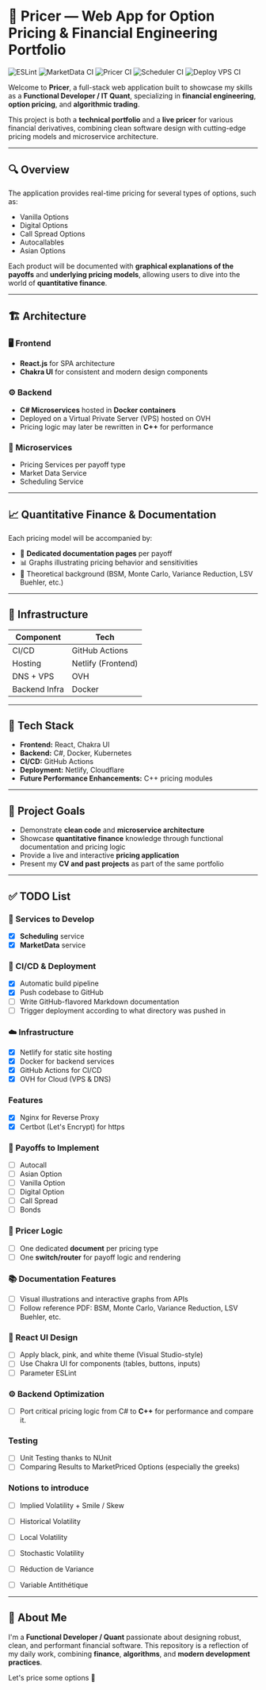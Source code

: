 # 🧠 Pricer — Web App for Option Pricing & Financial Engineering Portfolio

![ESLint](https://github.com/lehazare/Pricer/actions/workflows/lint.yml/badge.svg)
![MarketData CI](https://github.com/lehazare/Pricer/actions/workflows/marketdata-ci.yml/badge.svg)
![Pricer CI](https://github.com/lehazare/Pricer/actions/workflows/pricer.yml/badge.svg)
![Scheduler CI](https://github.com/lehazare/Pricer/actions/workflows/scheduler-ci.yml/badge.svg)
![Deploy VPS CI](https://github.com/lehazare/Pricer/actions/workflows/deploy.yml/badge.svg)

Welcome to **Pricer**, a full-stack web application built to showcase my skills as a **Functional Developer / IT Quant**, specializing in **financial engineering**, **option pricing**, and **algorithmic trading**.

This project is both a **technical portfolio** and a **live pricer** for various financial derivatives, combining clean software design with cutting-edge pricing models and microservice architecture.

---

## 🔍 Overview

The application provides real-time pricing for several types of options, such as:

- Vanilla Options
- Digital Options
- Call Spread Options
- Autocallables
- Asian Options

Each product will be documented with **graphical explanations of the payoffs** and **underlying pricing models**, allowing users to dive into the world of **quantitative finance**.

---

## 🏗️ Architecture

### 🖥️ Frontend
- **React.js** for SPA architecture
- **Chakra UI** for consistent and modern design components

### ⚙️ Backend
- **C# Microservices** hosted in **Docker containers**
- Deployed on a Virtual Private Server (VPS) hosted on OVH
- Pricing logic may later be rewritten in **C++** for performance

### 🔁 Microservices
- Pricing Services per payoff type
- Market Data Service
- Scheduling Service

---

## 📈 Quantitative Finance & Documentation

Each pricing model will be accompanied by:

- 📄 **Dedicated documentation pages** per payoff
- 📊 Graphs illustrating pricing behavior and sensitivities
- 🧠 Theoretical background (BSM, Monte Carlo, Variance Reduction, LSV Buehler, etc.)

---

## 🔧 Infrastructure

| Component         | Tech                                      |
|------------------|-------------------------------------------|
| CI/CD            | GitHub Actions                            |
| Hosting          | Netlify (Frontend)                        |
| DNS + VPS             | OVH                                 |
| Backend Infra    | Docker                        |

---

## 📜 Tech Stack

- **Frontend:** React, Chakra UI
- **Backend:** C#, Docker, Kubernetes
- **CI/CD:** GitHub Actions
- **Deployment:** Netlify, Cloudflare
- **Future Performance Enhancements:** C++ pricing modules

---

## 🎯 Project Goals

- Demonstrate **clean code** and **microservice architecture**
- Showcase **quantitative finance** knowledge through functional documentation and pricing logic
- Provide a live and interactive **pricing application**
- Present my **CV and past projects** as part of the same portfolio

---

## ✅ TODO List

### 🧩 Services to Develop
- [x] **Scheduling** service
- [x] **MarketData** service

### 🚀 CI/CD & Deployment
- [x] Automatic build pipeline
- [x] Push codebase to GitHub
- [ ] Write GitHub-flavored Markdown documentation
- [ ] Trigger deployment according to what directory was pushed in

### ☁️ Infrastructure
- [x] Netlify for static site hosting
- [x] Docker for backend services
- [x] GitHub Actions for CI/CD
- [x] OVH for Cloud (VPS & DNS)

### Features
- [x] Nginx for Reverse Proxy
- [x] Certbot (Let's Encrypt) for https

### 💸 Payoffs to Implement
- [ ] Autocall
- [ ] Asian Option
- [ ] Vanilla Option
- [ ] Digital Option
- [ ] Call Spread
- [ ] Bonds

### 🧠 Pricer Logic
- [ ] One dedicated **document** per pricing type
- [ ] One **switch/router** for payoff logic and rendering

### 📚 Documentation Features
- [ ] Visual illustrations and interactive graphs from APIs
- [ ] Follow reference PDF: BSM, Monte Carlo, Variance Reduction, LSV Buehler, etc.

### 🎨 React UI Design
- [ ] Apply black, pink, and white theme (Visual Studio-style)
- [ ] Use Chakra UI for components (tables, buttons, inputs)
- [ ] Parameter ESLint

### ⚙️ Backend Optimization
- [ ] Port critical pricing logic from C# to **C++** for performance and compare it.

### Testing
- [ ] Unit Testing thanks to NUnit
- [ ] Comparing Results to MarketPriced Options (especially the greeks)

### Notions to introduce
- [ ] Implied Volatility + Smile / Skew
- [ ] Historical Volatility
- [ ] Local Volatility
- [ ] Stochastic Volatility

- [ ] Réduction de Variance
- [ ] Variable Antithétique


---

## 👤 About Me

I'm a **Functional Developer / Quant** passionate about designing robust, clean, and performant financial software. This repository is a reflection of my daily work, combining **finance**, **algorithms**, and **modern development practices**.

Let's price some options 🚀
